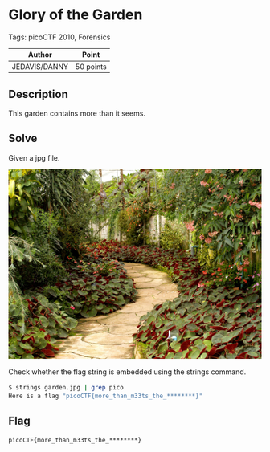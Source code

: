 # Glory of the Garden

Tags: picoCTF 2010, Forensics

| Author | Point    |
| ------ | -------- |
| JEDAVIS/DANNY | 50 points |

## Description

This garden contains more than it seems.

## Solve

 Given a jpg file.

![garden](./garden.jpg)

Check whether the flag string is embedded using the strings command.

```bash
$ strings garden.jpg | grep pico
Here is a flag "picoCTF{more_than_m33ts_the_********}"
```

## Flag

```
picoCTF{more_than_m33ts_the_********}
```